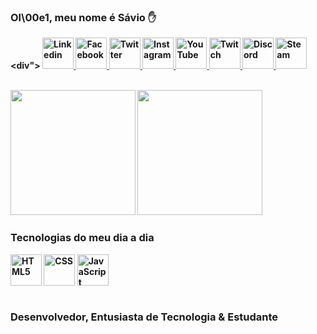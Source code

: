 ### Ol\00e1, meu nome é <b>Sávio<b> ✋

<div"> 
<a href="https://www.linkedin.com/in/saviodeveloper/"> <img height="50" width="50" alt="Linkedin" src=""> </a>
<a href="https://facebook.com/saviodeveloper"> <img height="50" width="50" alt="Facebook" src=""> </a>
<a href="https://twitter.com/saviodeveloper"> <img height="50" width="50" alt="Twitter" src=""> </a>
<a href="https://instagram.com/saviodeveloper"> <img height="50" width="50" alt="Instagram" src=""> </a>
<a href="https://www.youtube.com/@saviodeveloper2634/featured"> <img height="50" width="50" alt="YouTube" src="https://i.pinimg.com/originals/e5/23/0f/e5230f11592baba39741f0affcab5967.jpg"> </a>
<a href="https://twitch.com/saviodeveloper"> <img height="50" width="50" alt="Twitch" src="https://i.pinimg.com/originals/3b/1a/c3/3b1ac3a9b4edd613465cec70dfc77b81.jpg"> </a>
<a href="https://www.youtube.com/@saviodeveloper2634/featured"> <img height="50" width="50" alt="Discord" src=""> </a>
<a href="https://steamcommunity.com/id/saviodeveloper/"> <img height="50" width="50" alt="Steam" src=""> </a>
</div> <br/>

<div style="display: inline block">
<img height="200" src="https://github-readme-stats.vercel.app/api?username=SAV10DEVELOPER&show_icons=true&theme=dark" /> <img height="200" src="https://github-readme-stats.vercel.app/api/top-langs/?username=SAV10DEVELOPER&layout=compact" />
</div>
  
### Tecnologias do meu dia a dia
<div style="display: inline block">
  <img height="50" width="50" align="center" alt="HTML5" src="https://cdn.jsdelivr.net/gh/devicons/devicon/icons/html5/html5-original.svg" />
  <img height="50" width="50" align="center" alt="CSS" src="https://cdn.jsdelivr.net/gh/devicons/devicon/icons/css3/css3-original.svg" />
  <img height="50" width="50" align="center" alt="JavaScript" src="https://cdn.jsdelivr.net/gh/devicons/devicon/icons/javascript/javascript-original.svg" />
</div> <br/>

### Desenvolvedor, Entusiasta de Tecnologia & Estudante
